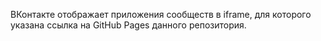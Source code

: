 ВКонтакте отображает приложения сообществ в iframe, для которого указана ссылка на GitHub Pages данного репозитория.
